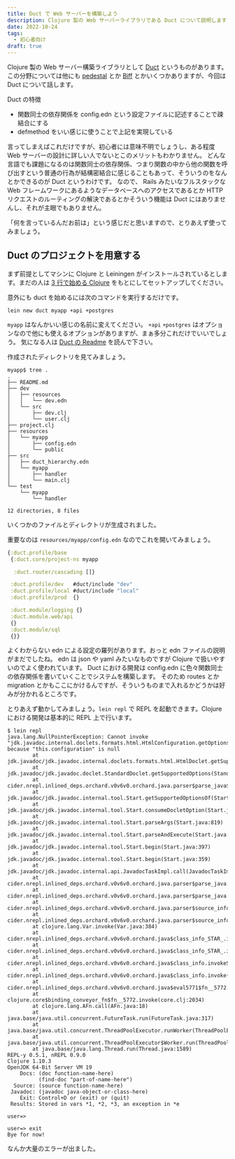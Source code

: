```yaml
---
title: Duct で Web サーバーを構築しよう
description: Clojure 製の Web サーバーライブラリである Duct について説明します
date: 2022-10-24
tags:
  - 初心者向け
draft: true
---
```


Clojure 製の Web サーバー構築ライブラリとして [Duct](https://github.com/duct-framework/duct) というものがあります。
この分野については他にも [pedestal](http://pedestal.io) とか [Biff](https://biffweb.com) とかいくつかありますが、今回は Duct について話します。

Duct の特徴

- 関数同士の依存関係を config.edn という設定ファイルに記述することで疎結合にする
- defmethod をいい感じに使うことで上記を実現している

言ってしまえばこれだけですが、初心者には意味不明でしょうし、ある程度 Web サーバーの設計に詳しい人でないとこのメリットもわかりません。
どんな言語でも課題になるのは関数同士の依存関係、つまり関数の中から他の関数を呼び出すという普通の行為が結構密結合に感じることもあって、そういうのをなんとかできるのが Duct というわけです。
なので、 Rails みたいなフルスタックな Web フレームワークにあるようなデータベースへのアクセスであるとか HTTP リクエストのルーティングの解決であるとかそういう機能は Duct にはありませんし、それが主眼でもありません。

「何を言っているんだお前は」という感じだと思いますので、とりあえず使ってみましょう。

## Duct のプロジェクトを用意する

まず前提としてマシンに Clojure と Leiningen がインストールされているとします。まだの人は [3 行で始める Clojure](https://clojure-camp.com/posts/clojure-install/) をもとにしてセットアップしてください。

意外にも duct を始めるには次のコマンドを実行するだけです。

```
lein new duct myapp +api +postgres
```

`myapp` はなんかいい感じの名前に変えてください。
`+api` `+postgres` はオプションなので他にも使えるオプションがありますが、まぁ多分これだけでいいでしょう。
気になる人は [Duct の Readme](https://github.com/duct-framework/duct) を読んで下さい。

作成されたディレクトリを見てみましょう。

```
myapp$ tree .
.
├── README.md
├── dev
│   ├── resources
│   │   └── dev.edn
│   └── src
│       ├── dev.clj
│       └── user.clj
├── project.clj
├── resources
│   └── myapp
│       ├── config.edn
│       └── public
├── src
│   ├── duct_hierarchy.edn
│   └── myapp
│       ├── handler
│       └── main.clj
└── test
    └── myapp
        └── handler

12 directories, 8 files
```

いくつかのファイルとディレクトリが生成されました。

重要なのは `resources/myapp/config.edn` なのでこれを開いてみましょう。

```clojure
{:duct.profile/base
 {:duct.core/project-ns myapp

  :duct.router/cascading []}

 :duct.profile/dev   #duct/include "dev"
 :duct.profile/local #duct/include "local"
 :duct.profile/prod  {}

 :duct.module/logging {}
 :duct.module.web/api
 {}
 :duct.module/sql
 {}}
```

よくわからない edn による設定の羅列があります。おっと edn ファイルの説明がまだでしたね。
edn は json や yaml みたいなものですが Clojure で扱いやすいのでよく使われています。
Duct における開発は config.edn に色々関数同士の依存関係を書いていくことでシステムを構築します。
そのため routes とか migration とかもここにかけるんですが、そういうものまで入れるかどうかは好みが分かれるところです。

とりあえず動かしてみましょう。`lein repl` で REPL を起動できます。Clojure における開発は基本的に REPL 上で行います。

```
$ lein repl
java.lang.NullPointerException: Cannot invoke "jdk.javadoc.internal.doclets.formats.html.HtmlConfiguration.getOptions()" because "this.configuration" is null
        at jdk.javadoc/jdk.javadoc.internal.doclets.formats.html.HtmlDoclet.getSupportedOptions(HtmlDoclet.java:416)
        at jdk.javadoc/jdk.javadoc.doclet.StandardDoclet.getSupportedOptions(StandardDoclet.java:93)
        at cider.nrepl.inlined_deps.orchard.v0v6v0.orchard.java.parser$parse_java$reify__5546.getSupportedOptions(parser.clj:77)
        at jdk.javadoc/jdk.javadoc.internal.tool.Start.getSupportedOptionsOf(Start.java:665)
        at jdk.javadoc/jdk.javadoc.internal.tool.Start.consumeDocletOption(Start.java:613)
        at jdk.javadoc/jdk.javadoc.internal.tool.Start.parseArgs(Start.java:819)
        at jdk.javadoc/jdk.javadoc.internal.tool.Start.parseAndExecute(Start.java:502)
        at jdk.javadoc/jdk.javadoc.internal.tool.Start.begin(Start.java:397)
        at jdk.javadoc/jdk.javadoc.internal.tool.Start.begin(Start.java:359)
        at jdk.javadoc/jdk.javadoc.internal.api.JavadocTaskImpl.call(JavadocTaskImpl.java:99)
        at cider.nrepl.inlined_deps.orchard.v0v6v0.orchard.java.parser$parse_java.invokeStatic(parser.clj:87)
        at cider.nrepl.inlined_deps.orchard.v0v6v0.orchard.java.parser$parse_java.invoke(parser.clj:64)
        at cider.nrepl.inlined_deps.orchard.v0v6v0.orchard.java.parser$source_info.invokeStatic(parser.clj:299)
        at cider.nrepl.inlined_deps.orchard.v0v6v0.orchard.java.parser$source_info.invoke(parser.clj:290)
        at clojure.lang.Var.invoke(Var.java:384)
        at cider.nrepl.inlined_deps.orchard.v0v6v0.orchard.java$class_info_STAR_.invokeStatic(java.clj:196)
        at cider.nrepl.inlined_deps.orchard.v0v6v0.orchard.java$class_info_STAR_.invoke(java.clj:187)
        at cider.nrepl.inlined_deps.orchard.v0v6v0.orchard.java$class_info.invokeStatic(java.clj:234)
        at cider.nrepl.inlined_deps.orchard.v0v6v0.orchard.java$class_info.invoke(java.clj:226)
        at cider.nrepl.inlined_deps.orchard.v0v6v0.orchard.java$eval5771$fn__5772.invoke(java.clj:401)
        at clojure.core$binding_conveyor_fn$fn__5772.invoke(core.clj:2034)
        at clojure.lang.AFn.call(AFn.java:18)
        at java.base/java.util.concurrent.FutureTask.run(FutureTask.java:317)
        at java.base/java.util.concurrent.ThreadPoolExecutor.runWorker(ThreadPoolExecutor.java:1144)
        at java.base/java.util.concurrent.ThreadPoolExecutor$Worker.run(ThreadPoolExecutor.java:642)
        at java.base/java.lang.Thread.run(Thread.java:1589)
REPL-y 0.5.1, nREPL 0.9.0
Clojure 1.10.3
OpenJDK 64-Bit Server VM 19
    Docs: (doc function-name-here)
          (find-doc "part-of-name-here")
  Source: (source function-name-here)
 Javadoc: (javadoc java-object-or-class-here)
    Exit: Control+D or (exit) or (quit)
 Results: Stored in vars *1, *2, *3, an exception in *e

user=>

user=> exit
Bye for now!
```

なんか大量のエラーが出ました。

